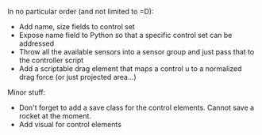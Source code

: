 In no particular order (and not limited to =D):

* Add name, size fields to control set
* Expose name field to Python so that a specific control set can be addressed
* Throw all the available sensors into a sensor group and just pass that to the controller script
* Add a scriptable drag element that maps a control u to a normalized drag force (or just projected area...)

Minor stuff:

* Don't forget to add a save class for the control elements. Cannot save a rocket at the moment.
* Add visual for control elements
